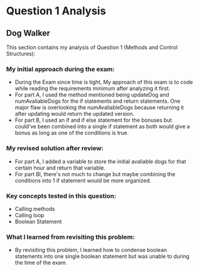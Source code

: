 # Question 1 Analysis
## Dog Walker
This section contains my analysis of Question 1 (Methods and Control Structures):

### My initial approach during the exam:
- During the Exam since time is tight, My approach of this exam is to code while reading the requirements minimum after analyzing it first.
- For part A, I used the method mentioned being updateDog and numAvaliableDogs for the if statements and return statements. One major flaw is overlooking the numAvaliableDogs because returning it after updating would return the updated version.
- For part B, I used an if and if else statement for the bonuses but could've been combined into a single if statement as both would give a bonus as long as one of the conditions is true.
### My revised solution after review:
- For part A, I added a variable to store the initial avaliable dogs for that certain hour and return that variable.
- For part Bl, there's not much to change but maybe combining the conditions into 1 if statement would be more organized.
### Key concepts tested in this question:
- Calling methods
- Calling loop
- Boolean Statement
### What I learned from revisiting this problem:
- By revisiting this problem, I learned how to condense boolean statements into one single boolean statement but was unable to during the time of the exam.

